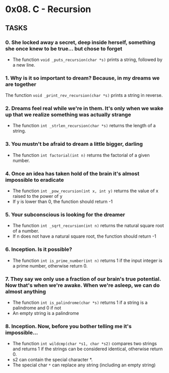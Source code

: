 # 0x08. C - Recursion
## TASKS
### 0. She locked away a secret, deep inside herself, something she once knew to be true... but chose to forget
* The function `void _puts_recursion(char *s)` prints a string, followed by a new line.
### 1. Why is it so important to dream? Because, in my dreams we are together
The function `void _print_rev_recursion(char *s)` prints a string in reverse.
### 2. Dreams feel real while we're in them. It's only when we wake up that we realize something was actually strange
* The function `int _strlen_recursion(char *s)` returns the length of a string.
### 3. You mustn't be afraid to dream a little bigger, darling
* The function `int factorial(int n)` returns the factorial of a given number.
### 4. Once an idea has taken hold of the brain it's almost impossible to eradicate
* The function `int _pow_recursion(int x, int y)` returns the value of x raised to the power of y
* If y is lower than 0, the function should return -1
### 5. Your subconscious is looking for the dreamer
* The function `int _sqrt_recursion(int n)` returns the natural square root of a number.
* If n does not have a natural square root, the function should return -1
### 6. Inception. Is it possible?
* The function `int is_prime_number(int n)` returns 1 if the input integer is a prime number, otherwise return 0.
### 7. They say we only use a fraction of our brain's true potential. Now that's when we're awake. When we're asleep, we can do almost anything
* The function `int is_palindrome(char *s)` returns 1 if a string is a palindrome and 0 if not
* An empty string is a palindrome
### 8. Inception. Now, before you bother telling me it's impossible...
* The function `int wildcmp(char *s1, char *s2)` compares two strings and returns 1 if the strings can be considered identical, otherwise return 0.
* s2 can contain the special character *.
* The special char `*` can replace any string (including an empty string)

